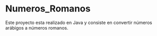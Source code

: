 # Numeros_Romanos
Este proyecto esta realizado en Java y consiste en convertir números arábigos a números romanos.
